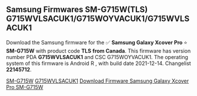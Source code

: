 <h2>Samsung Firmwares SM-G715W(TLS) G715WVLSACUK1/G715WOYVACUK1/G715WVLSACUK1</h2>
Download the Samsung firmware for the ✅ <strong>Samsung Galaxy Xcover Pro </strong> ⭐ <strong>SM-G715W</strong> with product code <strong>TLS</strong> <strong> from Canada</strong>. This firmware has version number PDA <strong>G715WVLSACUK1</strong> and CSC G715WOYVACUK1. The operating system of this firmware is Android R , with build date 2021-12-14. Changelist <strong>22145712</strong>.


[SM-G715W](https://samfirm.shop/samsung/model/SM-G715W)
[G715WVLSACUK1](https://samfirm.shop/samsung/pda/G715WVLSACUK1)
[Download Firmware Samsung Galaxy Xcover Pro SM-G715W](https://samfirm.shop/samsung/firmware/482287)
